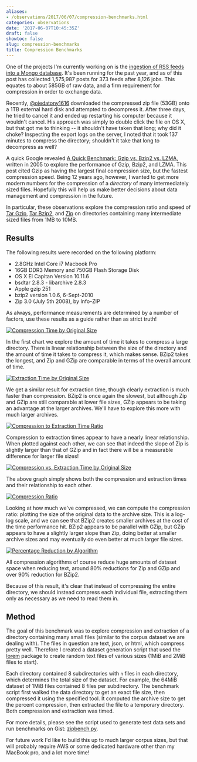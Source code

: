 ```yaml
---
aliases:
- /observations/2017/06/07/compression-benchmarks.html
categories: observations
date: '2017-06-07T10:45:35Z'
draft: false
showtoc: false
slug: compression-benchmarks
title: Compression Benchmarks
---
```


One of the projects I'm currently working on is the [ingestion of RSS feeds into a Mongo database](http://baleen.districtdatalabs.com/). It's been running for the past year, and as of this post has collected 1,575,987 posts for 373 feeds after 8,126 jobs. This equates to about 585GB of raw data, and a firm requirement for compression in order to exchange data.

Recently, [@ojedatony1616](https://github.com/ojedatony1616) downloaded the compressed zip file (53GB) onto a 1TB external hard disk and attempted to decompress it. After three days, he tried to cancel it and ended up restarting his computer because it wouldn't cancel. His approach was simply to double click the file on OS X, but that got me to thinking -- it shouldn't have taken that long; why did it choke? Inspecting the export logs on the server, I noted that it took 137 minutes to compress the directory; shouldn't it take that long to decompress as well?

A quick Google revealed [A Quick Benchmark: Gzip vs. Bzip2 vs. LZMA](https://tukaani.org/lzma/benchmarks.html), written in 2005 to explore the performance of Gzip, Bzip2, and LZMA. This post cited Gzip as having the largest final compression size, but the fastest compression speed. Being 12 years ago, however, I wanted to get more modern numbers for the compression of a _directory_ of many intermediately sized files. Hopefully this will help us make better decisions about data management and compression in the future.

In particular, these observations explore the compression ratio and speed of [Tar Gzip](https://en.wikipedia.org/wiki/Gzip), [Tar Bzip2](https://en.wikipedia.org/wiki/Bzip2), and [Zip](https://en.wikipedia.org/wiki/Zip_(file_format)) on directories containing many intermediate sized files from 1MB to 10MB.

## Results

The following results were recorded on the following platform:

- 2.8GHz Intel Core i7 Macbook Pro
- 16GB DDR3 Memory and 750GB Flash Storage Disk
- OS X El Capitan Version 10.11.6
- bsdtar 2.8.3 - libarchive 2.8.3
- Apple gzip 251
- bzip2 version 1.0.6, 6-Sept-2010
- Zip 3.0 (July 5th 2008), by Info-ZIP

As always, performance measurements are determined by a number of factors, use these results as a guide rather than as strict truth!

[![Compression Time by Original Size](/images/2017-06-07-compress-time.png)](/images/2017-06-07-compress-time.png)

In the first chart we explore the amount of time it takes to compress a large directory. There is linear relationship between the size of the directory and the amount of time it takes to compress it, which makes sense. BZip2 takes the longest, and Zip and GZip are comparable in terms of the overall amount of time.

[![Extraction Time by Original Size](/images/2017-06-07-extract-time.png)](/images/2017-06-07-extract-time.png)

We get a similar result for extraction time, though clearly extraction is much faster than compression. BZip2 is once again the slowest, but although Zip and GZip are still comparable at lower file sizes, GZip appears to be taking an advantage at the larger archives. We'll have to explore this more with much larger archives.

[![Compression to Extraction Time Ratio](/images/2017-06-07-compress-to-extract-ratio.png)](/images/2017-06-07-compress-to-extract-ratio.png)

Compression to extraction times appear to have a nearly linear relationship. When plotted against each other, we can see that indeed the slope of Zip is slightly larger than that of GZip and in fact there will be a measurable difference for larger file sizes!

[![Compression vs. Extraction Time by Original Size](/images/2017-06-07-compress-vs-extract.png)](/images/2017-06-07-compress-vs-extract.png)

The above graph simply shows both the compression and extraction times and their relationship to each other.

[![Compression Ratio](/images/2017-06-07-compression-ratio.png)](/images/2017-06-07-compression-ratio.png)

Looking at how much we've compressed, we can compute the compression ratio: plotting the size of the original data to the archive size. This is a log-log scale, and we can see that BZip2 creates smaller archives at the cost of the time performance hit. BZip2 appears to be parallel with GZip, but GZip appears to have a slightly larger slope than Zip, doing better at smaller archive sizes and may eventually do even better at much larger file sizes.

[![Percentage Reduction by Algorithm](/images/2017-06-07-reduction-percent.png)](/images/2017-06-07-reduction-percent.png)

All compression algorithms of course reduce huge amounts of dataset space when reducing text, around 80% reductions for Zip and GZip and over 90% reduction for BZip2.

Because of this result, it's clear that instead of compressing the entire directory, we should instead compress each individual file, extracting them only as necessary as we need to read them in.

## Method

The goal of this benchmark was to explore compression and extraction of a directory containing many small files (similar to the corpus dataset we are dealing with). The files in question are text, json, or html, which compress pretty well. Therefore I created a dataset generation script that used the [lorem](https://pypi.python.org/pypi/lorem) package to create random text files of various sizes (1MiB and 2MiB files to start).

Each directory contained 8 subdirectories with `n` files in each directory, which determines the total size of the dataset. For example, the 64MiB dataset of 1MiB files contained 8 files per subdirectory. The benchmark script first walked the data directory to get an exact file size, then compressed it using the specified tool. It computed the archive size to get the percent compression, then extracted the file to a temporary directory. Both compression and extraction was timed.

For more details, please see the script used to generate test data sets and run benchmarks on Gist: [zipbench.py](https://gist.github.com/bbengfort/9ca2821d66e2a0f1316f3986fbcef8e5).

For future work I'd like to build this up to much larger corpus sizes, but that will probably require AWS or some dedicated hardware other than my MacBook pro, and a lot more time!
